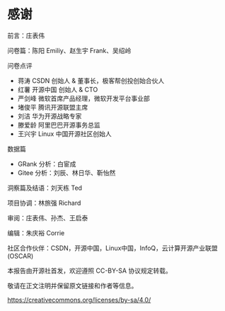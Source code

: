 # 感谢

前言：庄表伟

问卷篇：陈阳 Emiliy、赵生宇 Frank、吴绍岭

问卷点评
- 蒋涛        CSDN 创始人 & 董事长，极客帮创投创始合伙人
- 红薯        开源中国 创始人 & CTO
- 严剑峰     微软首席产品经理，微软开发平台事业部
- 堵俊平     腾讯开源联盟主席
- 刘洁         华为开源战略专家
- 滕爱龄     阿里巴巴开源事务总监
- 王兴宇     Linux 中国开源社区创始人

数据篇
- GRank 分析：白宦成
- Gitee 分析：刘辰、林日华、靳怡然

洞察篇及结语：刘天栋 Ted

项目协调：林旅强 Richard

审阅：庄表伟、孙杰、王启泰

编辑：朱庆裕 Corrie

社区合作伙伴：CSDN，开源中国，Linux中国，InfoQ，云计算开源产业联盟 (OSCAR)

本报告由开源社首发，欢迎遵照 CC-BY-SA 协议规定转载。

敬请在正文注明并保留原文链接和作者等信息。

https://creativecommons.org/licenses/by-sa/4.0/